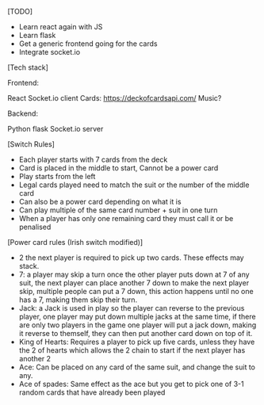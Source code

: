 [TODO]

- Learn react again with JS
- Learn flask
- Get a generic frontend going for the cards
- Integrate socket.io


[Tech stack]

Frontend:

React
Socket.io client
Cards: https://deckofcardsapi.com/
Music?

Backend:

Python flask
Socket.io server

[Switch Rules]

- Each player starts with 7 cards from the deck
- Card is placed in the middle to start, Cannot be a power card
- Play starts from the left
- Legal cards played need to match the suit or the number of the middle card
- Can also be a power card depending on what it is
- Can play multiple of the same card number + suit in one turn
- When a player has only one remaining card they must call it or be penalised

[Power card rules (Irish switch modified)]

- 2 the next player is required to pick up two cards. These effects may stack.
- 7: a player may skip a turn once the other player puts down at 7 of any suit, the next player can place another 7 down to make the next player skip, multiple people can put a 7 down, this action happens until no one has a 7, making them skip their turn.
- Jack: a Jack is used in play so the player can reverse to the previous player, one player may put down multiple jacks at the same time, if there are only two players in the game one player will put a jack down, making it reverse to themself, they can then put another card down on top of it.
- King of Hearts: Requires a player to pick up five cards, unless they have the 2 of hearts which allows the 2 chain to start if the next player has another 2
- Ace: Can be placed on any card of the same suit, and change the suit to any.
- Ace of spades: Same effect as the ace but you get to pick one of 3-1 random cards that have already been played